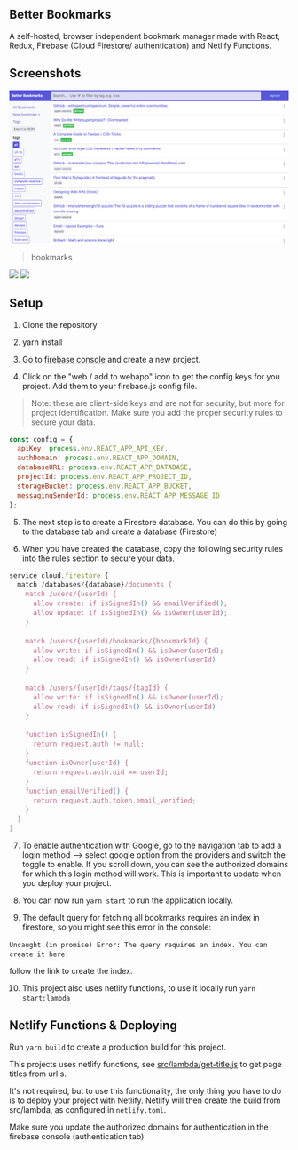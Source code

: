 ## Better Bookmarks

A self-hosted, browser independent bookmark manager made with React, Redux, Firebase (Cloud Firestore/ authentication) and Netlify Functions.

## Screenshots

![HOME](/public/screenshot_home2.png)

> bookmarks

<img src="https://s3-eu-west-1.amazonaws.com/github-images123/Screen+Recording+2018-10-23+at+02.43+PM.gif" />

<img height="400px" src="https://s3-eu-west-1.amazonaws.com/github-images123/bb+mobile+gif.gif" />

## Setup

1. Clone the repository

2. yarn install

3. Go to [firebase console](https://console.firebase.google.com/) and create a new project.

4. Click on the "web / add to webapp" icon to get the config keys for you project. Add them to your firebase.js config file.

> Note: these are client-side keys and are not for security, but more for project identification. Make sure you add the proper security rules to secure your data.

```js
const config = {
  apiKey: process.env.REACT_APP_API_KEY,
  authDomain: process.env.REACT_APP_DOMAIN,
  databaseURL: process.env.REACT_APP_DATABASE,
  projectId: process.env.REACT_APP_PROJECT_ID,
  storageBucket: process.env.REACT_APP_BUCKET,
  messagingSenderId: process.env.REACT_APP_MESSAGE_ID
};
```

5. The next step is to create a Firestore database. You can do this by going to the database tab and create a database (Firestore)

6. When you have created the database, copy the following security rules into the rules section to secure your data.

```js
service cloud.firestore {
  match /databases/{database}/documents {
    match /users/{userId} {
      allow create: if isSignedIn() && emailVerified();
      allow update: if isSignedIn() && isOwner(userId);
    }

    match /users/{userId}/bookmarks/{bookmarkId} {
      allow write: if isSignedIn() && isOwner(userId);
      allow read: if isSignedIn() && isOwner(userId)
    }

    match /users/{userId}/tags/{tagId} {
      allow write: if isSignedIn() && isOwner(userId);
      allow read: if isSignedIn() && isOwner(userId)
    }

    function isSignedIn() {
      return request.auth != null;
    }
    function isOwner(userId) {
      return request.auth.uid == userId;
    }
    function emailVerified() {
      return request.auth.token.email_verified;
    }
  }
}
```

7. To enable authentication with Google, go to the navigation tab to add a login method --> select google option from the providers and switch the toggle to enable. If you scroll down, you can see the authorized domains for which this login method will work. This is important to update when you deploy your project.

8. You can now run `yarn start` to run the application locally.

9. The default query for fetching all bookmarks requires an index in firestore, so you might see this error in the console:

`Uncaught (in promise) Error: The query requires an index. You can create it here:`

follow the link to create the index.

10. This project also uses netlify functions, to use it locally run `yarn start:lambda`

## Netlify Functions & Deploying

Run `yarn build` to create a production build for this project.

This projects uses netlify functions, see [src/lambda/get-title.js](https://github.com/ThomasRoest/better-bookmarks/blob/master/src/lambda/get-title.js) to get page titles from url's.

It's not required, but to use this functionality, the only thing you have to do is to deploy your project with Netlify. Netlify will then create the build from src/lambda, as configured in `netlify.toml`.

Make sure you update the authorized domains for authentication in the firebase console (authentication tab)
